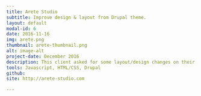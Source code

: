 ```yaml
---
title: Arete Studio
subtitle: Improve design & layout from Drupal theme.
layout: default
modal-id: 6
date: 2016-11-16
img: arete.png
thumbnail: arete-thumbnail.png
alt: image-alt
project-date: December 2016
description: This client asked for some layout/design changes on their website galleries, which was built and managed with Drupal.
tools: Javascript, HTML/CSS, Drupal
github:
site: http://arete-studio.com

---
```


